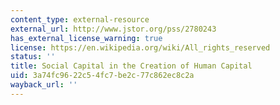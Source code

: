 ```yaml
---
content_type: external-resource
external_url: http://www.jstor.org/pss/2780243
has_external_license_warning: true
license: https://en.wikipedia.org/wiki/All_rights_reserved
status: ''
title: Social Capital in the Creation of Human Capital
uid: 3a74fc96-22c5-4fc7-be2c-77c862ec8c2a
wayback_url: ''
---
```

